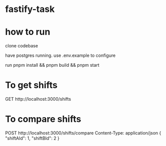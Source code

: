 # fastify-task

# how to run

clone codebase

have postgres running. use .env.example to configure

run pnpm install && pnpm build && pnpm start

# To get shifts
GET http://localhost:3000/shifts

# To compare shifts
POST http://localhost:3000/shifts/compare
Content-Type: application/json
{
  "shiftAId": 1,
  "shiftBId": 2
}
